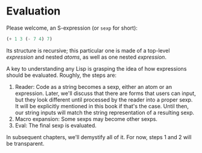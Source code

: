 # Evaluation

Please welcome, an S-expression (or `sexp` for short):

```lisp
(+ 1 3 (- 7 4) 7)
```

Its structure is recursive; this particular one is made of a top-level _expression_ and nested
_atoms_, as well as one nested _expression_.

A key to understanding any Lisp is grasping the idea of how expressions should be evaluated.
Roughly, the steps are:

1. Reader: Code as a string becomes a sexp, either an atom or an expression. Later, we'll discuss
that there are forms that users can input, but they look different until processed by the reader
into a proper sexp. It will be explicitly mentioned in this book if that's the case. Until then, our
string inputs will match the string representation of a resulting sexp.
2. Macro expansion: Some sexps may become other sexps.
3. Eval: The final sexp is evaluated.

In subsequent chapters, we'll demystify all of it. For now, steps 1 and 2 will be transparent.
